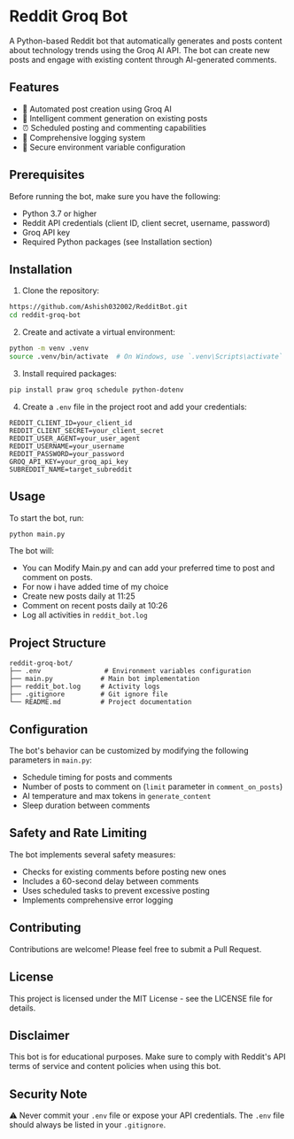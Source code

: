 # Reddit Groq Bot

A Python-based Reddit bot that automatically generates and posts content about technology trends using the Groq AI API. The bot can create new posts and engage with existing content through AI-generated comments.

## Features

- 🤖 Automated post creation using Groq AI
- 💬 Intelligent comment generation on existing posts
- ⏰ Scheduled posting and commenting capabilities
- 📝 Comprehensive logging system
- 🔐 Secure environment variable configuration

## Prerequisites

Before running the bot, make sure you have the following:

- Python 3.7 or higher
- Reddit API credentials (client ID, client secret, username, password)
- Groq API key
- Required Python packages (see Installation section)

## Installation

1. Clone the repository:
```bash
https://github.com/Ashish032002/RedditBot.git
cd reddit-groq-bot
```

2. Create and activate a virtual environment:
```bash
python -m venv .venv
source .venv/bin/activate  # On Windows, use `.venv\Scripts\activate`
```

3. Install required packages:
```bash
pip install praw groq schedule python-dotenv
```

4. Create a `.env` file in the project root and add your credentials:
```env
REDDIT_CLIENT_ID=your_client_id
REDDIT_CLIENT_SECRET=your_client_secret
REDDIT_USER_AGENT=your_user_agent
REDDIT_USERNAME=your_username
REDDIT_PASSWORD=your_password
GROQ_API_KEY=your_groq_api_key
SUBREDDIT_NAME=target_subreddit
```

## Usage

To start the bot, run:
```bash
python main.py
```

The bot will:
- You can Modify Main.py and can add your preferred time to post and comment on posts.
- For now i have added time of my choice
- Create new posts daily at 11:25
- Comment on recent posts daily at 10:26
- Log all activities in `reddit_bot.log`

## Project Structure

```
reddit-groq-bot/
├── .env                # Environment variables configuration
├── main.py            # Main bot implementation
├── reddit_bot.log     # Activity logs
├── .gitignore         # Git ignore file
└── README.md          # Project documentation
```

## Configuration

The bot's behavior can be customized by modifying the following parameters in `main.py`:

- Schedule timing for posts and comments
- Number of posts to comment on (`limit` parameter in `comment_on_posts`)
- AI temperature and max tokens in `generate_content`
- Sleep duration between comments

## Safety and Rate Limiting

The bot implements several safety measures:

- Checks for existing comments before posting new ones
- Includes a 60-second delay between comments
- Uses scheduled tasks to prevent excessive posting
- Implements comprehensive error logging

## Contributing

Contributions are welcome! Please feel free to submit a Pull Request.

## License

This project is licensed under the MIT License - see the LICENSE file for details.

## Disclaimer

This bot is for educational purposes. Make sure to comply with Reddit's API terms of service and content policies when using this bot.

## Security Note

⚠️ Never commit your `.env` file or expose your API credentials. The `.env` file should always be listed in your `.gitignore`.

